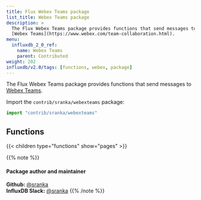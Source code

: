 ```yaml
---
title: Flux Webex Teams package
list_title: Webex Teams package
description: >
  The Flux Webex Teams package provides functions that send messages to
  [Webex Teams](https://www.webex.com/team-collaboration.html).
menu:
  influxdb_2_0_ref:
    name: Webex Teams
    parent: Contributed
weight: 202
influxdb/v2.0/tags: [functions, webex, package]
---
```


The Flux Webex Teams package provides functions that send messages to
[Webex Teams](https://www.webex.com/team-collaboration.html).

Import the `contrib/sranka/webexteams` package:

```js
import "contrib/sranka/webexteams"
```

## Functions

{{< children type="functions" show="pages" >}}

{{% note %}}
#### Package author and maintainer
**Github:** [@sranka](https://github.com/sranka)  
**InfluxDB Slack:** [@sranka](https://influxdata.com/slack)
{{% /note %}}
